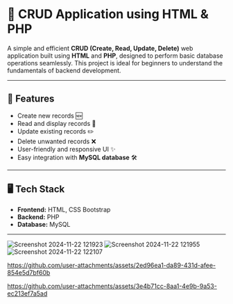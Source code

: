 # 🌟 CRUD Application using HTML & PHP

A simple and efficient **CRUD (Create, Read, Update, Delete)** web application built using **HTML** and **PHP**, designed to perform basic database operations seamlessly. This project is ideal for beginners to understand the fundamentals of backend development.

---

## 🚀 Features

- Create new records 🆕
- Read and display records 📄
- Update existing records ✏️
- Delete unwanted records ❌
- User-friendly and responsive UI ✨
- Easy integration with **MySQL database** 🛠️

---

## 🖥️ Tech Stack

- **Frontend:** HTML, CSS Bootstrap
- **Backend:** PHP
- **Database:** MySQL

---


![Screenshot 2024-11-22 121923](https://github.com/user-attachments/assets/36d08f8e-a0ba-4db1-a123-6d5c31ea6862)
![Screenshot 2024-11-22 121955](https://github.com/user-attachments/assets/14ae00a2-60b6-41ba-a42d-ea749f4b2004)
![Screenshot 2024-11-22 122107](https://github.com/user-attachments/assets/b8729c9f-6d6a-4333-8083-333ec0708c4f)

https://github.com/user-attachments/assets/2ed96ea1-da89-431d-afee-854e5d7bf60b


https://github.com/user-attachments/assets/3e4b71cc-8aa1-4e9b-9a53-ec213ef7a5ad




